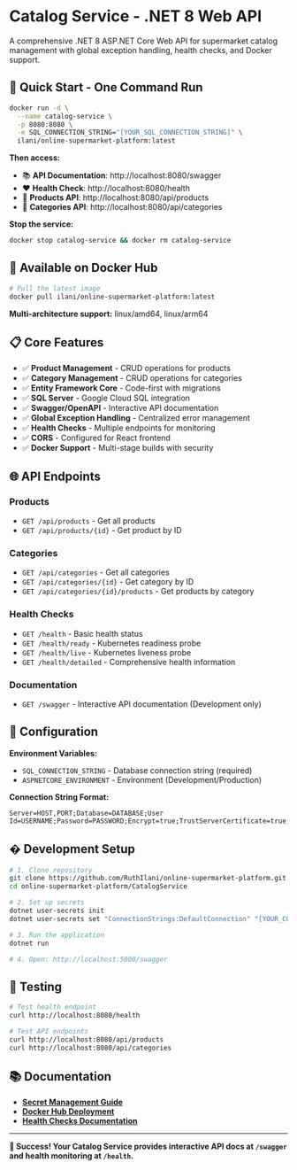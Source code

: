 # Catalog Service - .NET 8 Web API

A comprehensive .NET 8 ASP.NET Core Web API for supermarket catalog management with global exception handling, health checks, and Docker support.

## 🚀 Quick Start - One Command Run

```bash
docker run -d \
  --name catalog-service \
  -p 8080:8080 \
  -e SQL_CONNECTION_STRING="[YOUR_SQL_CONNECTION_STRING]" \
  ilani/online-supermarket-platform:latest
```

**Then access:**
- 📚 **API Documentation**: http://localhost:8080/swagger
- ❤️ **Health Check**: http://localhost:8080/health
- 🛒 **Products API**: http://localhost:8080/api/products
- 📂 **Categories API**: http://localhost:8080/api/categories

**Stop the service:**
```bash
docker stop catalog-service && docker rm catalog-service
```

## 🎯 Available on Docker Hub

```bash
# Pull the latest image
docker pull ilani/online-supermarket-platform:latest
```

**Multi-architecture support:** linux/amd64, linux/arm64

## 📋 Core Features

- ✅ **Product Management** - CRUD operations for products
- ✅ **Category Management** - CRUD operations for categories  
- ✅ **Entity Framework Core** - Code-first with migrations
- ✅ **SQL Server** - Google Cloud SQL integration
- ✅ **Swagger/OpenAPI** - Interactive API documentation
- ✅ **Global Exception Handling** - Centralized error management
- ✅ **Health Checks** - Multiple endpoints for monitoring
- ✅ **CORS** - Configured for React frontend
- ✅ **Docker Support** - Multi-stage builds with security

## 🌐 **API Endpoints**

### **Products**
- `GET /api/products` - Get all products
- `GET /api/products/{id}` - Get product by ID

### **Categories**  
- `GET /api/categories` - Get all categories
- `GET /api/categories/{id}` - Get category by ID
- `GET /api/categories/{id}/products` - Get products by category

### **Health Checks**
- `GET /health` - Basic health status
- `GET /health/ready` - Kubernetes readiness probe
- `GET /health/live` - Kubernetes liveness probe  
- `GET /health/detailed` - Comprehensive health information

### **Documentation**
- `GET /swagger` - Interactive API documentation (Development only)

## 🔧 Configuration

**Environment Variables:**
- `SQL_CONNECTION_STRING` - Database connection string (required)
- `ASPNETCORE_ENVIRONMENT` - Environment (Development/Production)

**Connection String Format:**
```
Server=HOST,PORT;Database=DATABASE;User Id=USERNAME;Password=PASSWORD;Encrypt=true;TrustServerCertificate=true;
```

## �️ Development Setup

```bash
# 1. Clone repository
git clone https://github.com/RuthIlani/online-supermarket-platform.git
cd online-supermarket-platform/CatalogService

# 2. Set up secrets
dotnet user-secrets init
dotnet user-secrets set "ConnectionStrings:DefaultConnection" "[YOUR_CONNECTION_STRING]"

# 3. Run the application
dotnet run

# 4. Open: http://localhost:5000/swagger
```

## 🧪 Testing

```bash
# Test health endpoint
curl http://localhost:8080/health

# Test API endpoints
curl http://localhost:8080/api/products
curl http://localhost:8080/api/categories
```

## 📚 Documentation

- **[Secret Management Guide](docs/secret-management.md)**
- **[Docker Hub Deployment](docs/docker-hub-deployment.md)**
- **[Health Checks Documentation](docs/HealthChecks.md)**

---

**🎉 Success! Your Catalog Service provides interactive API docs at `/swagger` and health monitoring at `/health`.**
